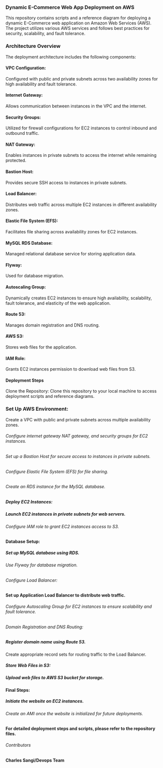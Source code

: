 
### Dynamic E-Commerce Web App Deployment on AWS

This repository contains scripts and a reference diagram for deploying a dynamic E-Commerce web application on Amazon Web Services (AWS). The project utilizes various AWS services and follows best practices for security, scalability, and fault tolerance.

### Architecture Overview
The deployment architecture includes the following components:
#### VPC Configuration: 
Configured with public and private subnets across two availability zones for high availability and fault tolerance.
#### Internet Gateway: 
Allows communication between instances in the VPC and the internet.
#### Security Groups: 
Utilized for firewall configurations for EC2 instances to control inbound and outbound traffic.
#### NAT Gateway: 
Enables instances in private subnets to access the internet while remaining protected.
#### Bastion Host: 
Provides secure SSH access to instances in private subnets.
#### Load Balancer: 
Distributes web traffic across multiple EC2 instances in different availability zones.
#### Elastic File System (EFS): 
Facilitates file sharing across availability zones for EC2 instances.
#### MySQL RDS Database: 
Managed relational database service for storing application data.
#### Flyway: 
Used for database migration.
#### Autoscaling Group: 
Dynamically creates EC2 instances to ensure high availability, scalability, fault tolerance, and elasticity of the web application.
#### Route 53: 
Manages domain registration and DNS routing.
#### AWS S3: 
Stores web files for the application.
#### IAM Role: 
Grants EC2 instances permission to download web files from S3.
#### Deployment Steps
Clone the Repository: Clone this repository to your local machine to access deployment scripts and reference diagrams.
### Set Up AWS Environment:
Create a VPC with public and private subnets across multiple availability zones.
######  Configure internet gateway  NAT gateway, and security groups for EC2 instances.
###### Set up a Bastion Host for secure access to instances in private subnets.
###### Configure Elastic File System (EFS) for file sharing.
###### Create an RDS instance for the MySQL database.
##### Deploy EC2 Instances:
##### Launch EC2 instances in private subnets for web servers.
###### Configure IAM role to grant EC2 instances access to S3.
#### Database Setup:
##### Set up MySQL database using RDS.
###### Use Flyway for database migration.
###### Configure Load Balancer:
#### Set up Application Load Balancer to distribute web traffic.
###### Configure Autoscaling Group for EC2 instances to ensure scalability and fault tolerance.
###### Domain Registration and DNS Routing:
##### Register domain name using Route 53.
Create appropriate record sets for routing traffic to the Load Balancer.
##### Store Web Files in S3:
##### Upload web files to AWS S3 bucket for storage.
#### Final Steps:
##### Initiate the website on EC2 instances.
###### Create an AMI once the website is initialized for future deployments.
#### For detailed deployment steps and scripts, please refer to the repository files.

###### Contributors

#### Charles Sangi/Devops Team
